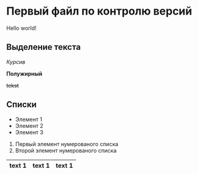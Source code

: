 # Первый файл по контролю версий
Hello world!

## Выделение текста
*Курсив*

**Полужирный**

~~tekst~~
## Списки

* Элемент 1
* Элемент 2
* Элемент 3

1. Первый элемент нумерованого списка
2. Второй элемент нумерованого списка

| text 1 | text 1 | text 1 | 
|-------|:-------:|:-------|